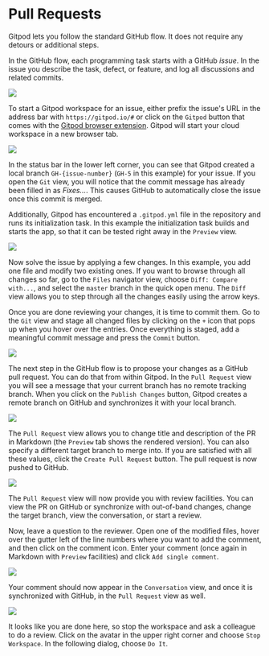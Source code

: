 # Pull Requests

Gitpod lets you follow the standard GitHub flow. It does not require any detours or
additional steps.

In the GitHub flow, each programming task starts with a GitHub _issue_. In the issue you describe
the task, defect, or feature, and log all discussions and related commits.

![](images/pr-GitHub-issue.png)

To start a Gitpod workspace for an issue, either prefix the issue's URL in the address bar with
`https://gitpod.io/#` or click on the `Gitpod` button that comes with the [Gitpod browser
extension](Browser-Extension.md). Gitpod will start your cloud workspace in a new browser tab.

![](images/pr-gitpod-started.png)

In the status bar in the lower left corner, you can see that Gitpod created a local branch `GH-{issue-number}`
(`GH-5` in this example) for your issue. If you open the `Git` view, you will notice that the commit message has
already been filled in as _Fixes..._. This causes GitHub to automatically close the issue once this commit is
merged.

Additionally, Gitpod has encountered a `.gitpod.yml` file in the repository and runs its
initialization task. In this example the initialization task builds and starts the app, so that it
can be tested right away in the `Preview` view.

![](images/pr-preview.png)

Now solve the issue by applying a few changes. In this example, you add one file and modify two
existing ones. If you want to browse through all changes so far, go to the `Files` navigator view,
choose `Diff: Compare with...`, and select the `master` branch in the quick open menu. The `Diff`
view allows you to step through all the changes easily using the arrow keys.

Once you are done reviewing your changes, it is time to commit them. Go to the `Git` view and stage
all changed files by clicking on the `+` icon that pops up when you hover over the entries. Once
everything is staged, add a meaningful commit message and press the `Commit` button.

![](images/pr-commit.png)

The next step in the GitHub flow is to propose your changes as a GitHub pull request. You can do that
from within Gitpod. In the `Pull Request` view you will see a message that your current
branch has no remote tracking branch. When you click on the `Publish Changes` button, Gitpod creates a
remote branch on GitHub and synchronizes it with your local branch.

![](images/pr-confirm-publish.png)

The `Pull Request` view allows you to change title and description of the PR in Markdown (the
`Preview` tab shows the rendered version). You can also specify a different target branch to merge
into. If you are satisfied with all these values, click the `Create Pull Request` button. The pull
request is now pushed to GitHub.

![](images/pr-new.png)

The `Pull Request` view will now provide you with review facilities. You can view the PR on GitHub
or synchronize with out-of-band changes, change the target branch, view the conversation, or
start a review.

Now, leave a question to the reviewer. Open one of the modified files, hover over the gutter left
of the line numbers where you want to add the comment, and then click on the comment icon. Enter
your comment (once again in Markdown with `Preview` facilities) and click `Add single comment`.

![](images/pr-add-comment.png)

Your comment should now appear in the `Conversation` view, and once it is synchronized with GitHub,
in the `Pull Request` view as well.

![](images/pr-stop-ws.png)

It looks like you are done here, so stop the workspace and ask a colleague to do a review.
Click on the avatar in the upper right corner and choose `Stop Workspace`. In the following dialog,
choose `Do It`.
